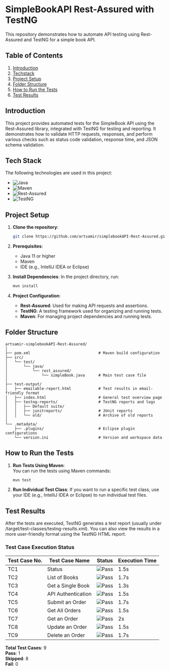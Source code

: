 # SimpleBookAPI Rest-Assured with TestNG

This repository demonstrates how to automate API testing using Rest-Assured and TestNG for a simple book API.

## Table of Contents
1. [Introduction](#introduction)
2. [Techstack](#Techstack)
3. [Project Setup](#project-setup)
4. [Folder Structure](#folder-structure)
5. [How to Run the Tests](#how-to-run-the-tests)
6. [Test Results](#test-results)


## Introduction

This project provides automated tests for the SimpleBook API using the Rest-Assured library, integrated with TestNG for testing and reporting. It demonstrates how to validate HTTP requests, responses, and perform various checks such as status code validation, response time, and JSON schema validation.

## Tech Stack

The following technologies are used in this project:

- ![Java](https://img.shields.io/badge/Java-11-blue?style=flat&logo=openjdk&logoColor=white)  
- ![Maven](https://img.shields.io/badge/Maven-3.8.4-c71a36?style=flat&logo=apache-maven&logoColor=white)  
- ![Rest-Assured](https://img.shields.io/badge/Rest--Assured-4.3.3-00b0b9?style=flat&logo=swagger&logoColor=white)  
- ![TestNG](https://img.shields.io/badge/TestNG-7.4.0-2e6a47?style=flat&logo=testng&logoColor=white)


## Project Setup

1. **Clone the repository**:
    ```bash
    git clone https://github.com/artsamir/simplebookAPI-Rest-Assured.git
    ```

2. **Prerequisites**:
    - Java 11 or higher
    - Maven
    - IDE (e.g., IntelliJ IDEA or Eclipse)

3. **Install Dependencies**:
    In the project directory, run:
    ```bash
    mvn install
    ```

4. **Project Configuration**:
    - **Rest-Assured**: Used for making API requests and assertions.
    - **TestNG**: A testing framework used for organizing and running tests.
    - **Maven**: For managing project dependencies and running tests.
  
## Folder Structure

```
artsamir-simplebookAPI-Rest-Assured/
│
├── pom.xml                              # Maven build configuration
├── src/
│   └── test/
│       └── java/
│           └── rest_assured/
│               └── simpleBook.java      # Main test case file
│
├── test-output/
│   ├── emailable-report.html            # Test results in email-friendly format
│   ├── index.html                       # General test overview page
│   ├── testng-reports/                  # TestNG reports and logs
│   │   ├── Default suite/
│   │   ├── junitreports/                # JUnit reports
│   │   └── old/                         # Archive of old reports
│
└── .metadata/
    ├── .plugins/                        # Eclipse plugin configurations
    └── version.ini                      # Version and workspace data
```
    

## How to Run the Tests

1. **Run Tests Using Maven**:  
   You can run the tests using Maven commands:
   ```bash
   mvn test
2. **Run Individual Test Class**:
   If you want to run a specific test class, use your IDE (e.g., IntelliJ IDEA or Eclipse) to run individual test files.

## Test Results
After the tests are executed, TestNG generates a test report (usually under /target/test-classes/testng-results.xml). You can also view the results in a more user-friendly format using the TestNG HTML report.

### Test Case Execution Status

| Test Case No. | Test Case Name        | Status                                      | Execution Time |
|---------------|-----------------------|---------------------------------------------|----------------|
| TC1           | Status                | ![Pass](https://img.shields.io/badge/Status-Skipped-lightgray) | 1.5s           |
| TC2           | List of Books         | ![Pass](https://img.shields.io/badge/Status-Skipped-lightgray) | 1.7s           |
| TC3           | Get a Single Book     | ![Pass](https://img.shields.io/badge/Status-Skipped-lightgray) | 1.3s           |
| TC4           | API Authentication    | ![Pass](https://img.shields.io/badge/Status-Skipped-lightgray) | 1.5s           |
| TC5           | Submit an Order       | ![Pass](https://img.shields.io/badge/Status-Skipped-lightgray) | 1.7s           |
| TC6           | Get All Orders        | ![Pass](https://img.shields.io/badge/Status-Skipped-lightgray) | 1.5s           |
| TC7           | Get an Order          | ![Pass](https://img.shields.io/badge/Status-Pass-brightgreen)  | 2s             |
| TC8           | Update an Order       | ![Pass](https://img.shields.io/badge/Status-Skipped-lightgray) | 1.5s           |
| TC9           | Delete an Order       | ![Pass](https://img.shields.io/badge/Status-Skipped-lightgray) | 1.7s           |

**Total Test Cases**: 9  
**Pass**: 1  
**Skipped**: 8  
**Fail**: 0

